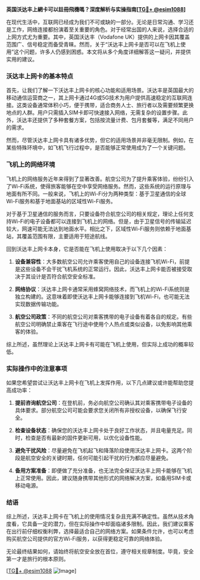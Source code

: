 **英国沃达丰上網卡可以註冊飛機嗎？深度解析与实操指南[[TG💪+ @esim1088](https://t.me/s/esim1088)]**

在现代生活中，互联网已经成为我们不可或缺的一部分。无论是日常沟通、学习还是工作，网络连接都扮演着至关重要的角色。对于经常出国的人来说，选择合适的上网方式尤为重要。其中，英国沃达丰（Vodafone UK）提供的上网卡因其覆盖范围广、信号稳定而备受青睐。然而，关于“沃达丰上网卡是否可以在飞机上使用”这个问题，许多人仍感到困惑。本文将从多个角度详细解答这一疑问，并提供实用的建议。

### 沃达丰上网卡的基本特点

首先，让我们了解一下沃达丰上网卡的核心功能和适用场景。沃达丰是英国最大的移动通信运营商之一，其上网卡通过4G或5G技术为用户提供高速稳定的互联网连接。这类设备通常体积小巧，便于携带，适合商务人士、旅行者以及需要频繁更换地点的人群。用户只需插入SIM卡即可快速接入网络，无需复杂的设置步骤。此外，沃达丰还提供了多种套餐方案，包括按流量计费、包月套餐等，满足不同用户的需求。

然而，尽管沃达丰上网卡具有诸多优势，但它的适用场景并非毫无限制。例如，在某些特殊环境中，如飞机飞行过程中，是否能够正常使用成为了一个关键问题。

### 飞机上的网络环境

飞机上的网络服务近年来得到了显著改善。航空公司为了提升乘客体验，纷纷引入了Wi-Fi系统，使得旅客能够在空中享受网络服务。然而，这些系统的运行原理与地面有所不同。一般来说，飞机上的Wi-Fi分为两种类型：基于卫星通信的全球Wi-Fi服务和基于地面基站的区域性Wi-Fi服务。

对于基于卫星通信的服务而言，只要设备符合航空公司的相关规定，理论上任何支持Wi-Fi的电子设备都可以连接到飞机上的网络。但是，由于卫星信号的传输延迟较大，网速可能无法达到地面水平。相比之下，区域性Wi-Fi服务则依赖于地面基站，其覆盖范围有限，主要适用于短途航线。

回到沃达丰上网卡本身，它是否能在飞机上使用取决于以下几个因素：

1. **设备兼容性**：大多数航空公司允许乘客使用自己的设备连接飞机Wi-Fi，前提是这些设备不会干扰飞机系统的正常运行。因此，沃达丰上网卡能否被接受取决于其设计是否符合航空安全标准。
   
2. **网络协议**：沃达丰上网卡通常采用蜂窝网络技术，而飞机上的Wi-Fi系统则是独立构建的。这意味着即使沃达丰上网卡能够连接到飞机Wi-Fi，也可能无法实现数据传输功能。

3. **航空公司政策**：不同的航空公司对乘客携带的电子设备有着各自的规定。有些航空公司明确禁止乘客在飞行途中使用个人热点或类似设备，以免影响其他乘客的体验。

综上所述，虽然理论上沃达丰上网卡有可能在飞机上使用，但实际上成功的概率较低。

### 实际操作中的注意事项

如果您希望尝试让沃达丰上网卡在飞机上发挥作用，以下几点建议或许能帮助您提高成功率：

1. **提前咨询航空公司**：在登机前，务必向航空公司确认其对乘客携带电子设备的具体要求。部分航空公司可能会要求您关闭所有非授权设备，以确保飞行安全。

2. **检查设备状态**：确保您的沃达丰上网卡处于良好工作状态，并且电量充足。同时，检查是否有最新的固件更新可用，以优化设备性能。

3. **避免干扰风险**：尽量避免在飞机起飞和降落阶段使用沃达丰上网卡。这两个阶段是航空安全的关键时期，任何可能引起干扰的行为都应尽量避免。

4. **备用方案准备**：即便做了充分准备，也无法完全保证沃达丰上网卡能够在飞机上正常使用。因此，建议随身携带其他形式的网络解决方案，如备用SIM卡或移动电源。

### 结语

综上所述，沃达丰上网卡在飞机上的使用情况复杂且充满不确定性。虽然从技术角度看，它具备一定的潜力，但在实际操作中却面临诸多限制。因此，我们建议乘客在出行前仔细权衡利弊，选择最适合自己的网络方案。如果条件允许，也可以考虑购买航空公司提供的官方Wi-Fi服务，以获得更稳定可靠的网络体验。

无论最终结果如何，请始终将航空安全放在首位，遵守相关规章制度。毕竟，安全第一才是旅行的根本原则。

[[TG💪+ @esim1088](https://t.me/s/esim1088) ![Image](https://i.postimg.cc/4NQfJmqS/Snipaste-2025-05-13-00-14-12.png)]